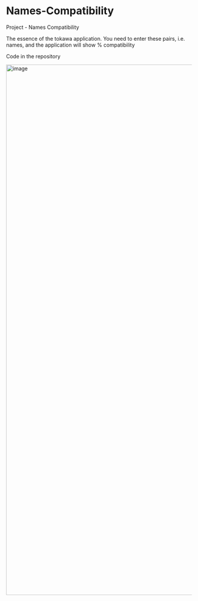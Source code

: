 # Names-Compatibility
Project - Names Compatibility

The essence of the tokawa application. You need to enter these pairs, i.e. names, and the application will show % compatibility 

Code in the repository

<img width="1439" alt="image" src="https://user-images.githubusercontent.com/107930591/184920136-836452af-3499-4508-a14f-cb1067a690f6.png">

